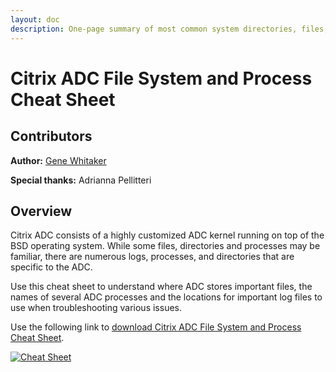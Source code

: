 ```yaml
---
layout: doc
description: One-page summary of most common system directories, files, processes/daemons and logs.
---
```

# Citrix ADC File System and Process Cheat Sheet

## Contributors

**Author:** [Gene Whitaker](mailto:gene.whitaker@citrix.com)

**Special thanks:** Adrianna Pellitteri

## Overview

Citrix ADC consists of a highly customized ADC kernel running on top of the BSD operating system. While some files, directories and processes may be familiar, there are numerous logs, processes, and directories that are specific to the ADC.

Use this cheat sheet to understand where ADC stores important files, the names of several ADC processes and the locations for important log files to use when troubleshooting various issues.

Use the following link to [download Citrix ADC File System and Process Cheat Sheet](/en-us/tech-zone/learn/downloads/diagrams-posters_cheat-sheet-adc-file-system-process.pdf).

[![Cheat Sheet](/en-us/tech-zone/learn/media/diagrams-posters_cheat-sheet-adc-file-system-process_1.png)](/en-us/tech-zone/learn/downloads/diagrams-posters_cheat-sheet-adc-file-system-process.pdf)
